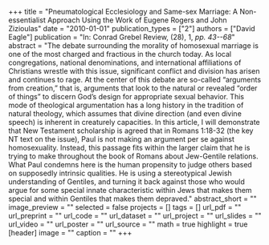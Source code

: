 +++
title = "Pneumatological Ecclesiology and Same-sex Marriage: A Non-essentialist Approach Using the Work of Eugene Rogers and John Zizioulas"
date = "2010-01-01"
publication_types = ["2"]
authors = ["David Eagle"]
publication = "In: Conrad Grebel Review, (28), 1, _pp. 43--68_"
abstract = "The debate surrounding the morality of homosexual marriage is one of the most charged and fractious in the church today. As local congregations, national denominations, and international affiliations of Christians wrestle with this issue, significant conflict and division has arisen and continues to rage. At the center of this debate are so-called “arguments from creation,” that is, arguments that look to the natural or revealed “order of things” to discern God’s design for appropriate sexual behavior. This mode of theological argumentation has a long history in the tradition of natural theology, which assumes that divine direction (and even divine speech) is inherent in creaturely capacities. In this article, I will demonstrate that New Testament scholarship is agreed that in Romans 1:18-32 (the key NT text on the issue), Paul is not making an argument per se against homosexuality. Instead, this passage fits within the larger claim that he is trying to make throughout the book of Romans about Jew-Gentile relations. What Paul condemns here is the human propensity to judge others based on supposedly intrinsic qualities. He is using a stereotypical Jewish understanding of Gentiles, and turning it back against those who would argue for some special innate characteristic within Jews that makes them special and within Gentiles that makes them depraved."
abstract_short = ""
image_preview = ""
selected = false
projects = []
tags = []
url_pdf = ""
url_preprint = ""
url_code = ""
url_dataset = ""
url_project = ""
url_slides = ""
url_video = ""
url_poster = ""
url_source = ""
math = true
highlight = true
[header]
image = ""
caption = ""
+++
